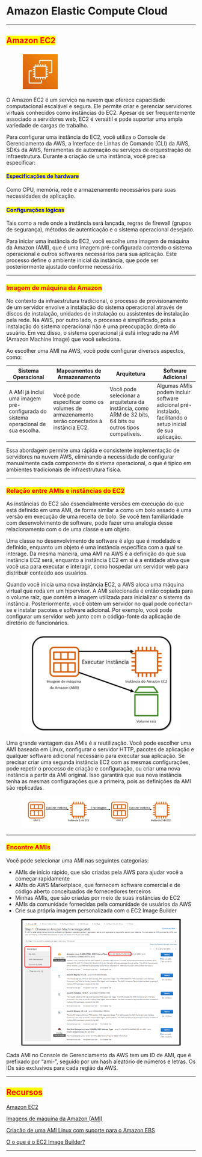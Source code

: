 # Amazon Elastic Compute Cloud

***

## <mark style="color:red;">Amazon EC2</mark>

<figure><img src="../../.gitbook/assets/image (8) (1).png" alt=""><figcaption></figcaption></figure>

O Amazon EC2 é um serviço na nuvem que oferece capacidade computacional escalável e segura. Ele permite criar e gerenciar servidores virtuais conhecidos como instâncias do EC2. Apesar de ser frequentemente associado a servidores web, EC2 é versátil e pode suportar uma ampla variedade de cargas de trabalho.

Para configurar uma instância do EC2, você utiliza o Console de Gerenciamento da AWS, a Interface de Linhas de Comando (CLI) da AWS, SDKs da AWS, ferramentas de automação ou serviços de orquestração de infraestrutura. Durante a criação de uma instância, você precisa especificar:

#### <mark style="color:blue;">**Especificações de hardware**</mark>

Como CPU, memória, rede e armazenamento necessários para suas necessidades de aplicação.

#### <mark style="color:blue;">**Configurações lógicas**</mark>

Tais como a rede onde a instância será lançada, regras de firewall (grupos de segurança), métodos de autenticação e o sistema operacional desejado.

Para iniciar uma instância do EC2, você escolhe uma imagem de máquina da Amazon (AMI), que é uma imagem pré-configurada contendo o sistema operacional e outros softwares necessários para sua aplicação. Este processo define o ambiente inicial da instância, que pode ser posteriormente ajustado conforme necessário.

***

### <mark style="color:red;">Imagem de máquina da Amazon</mark>

No contexto da infraestrutura tradicional, o processo de provisionamento de um servidor envolve a instalação do sistema operacional através de discos de instalação, unidades de instalação ou assistentes de instalação pela rede. Na AWS, por outro lado, o processo é simplificado, pois a instalação do sistema operacional não é uma preocupação direta do usuário. Em vez disso, o sistema operacional já está integrado na AMI (Amazon Machine Image) que você seleciona.

Ao escolher uma AMI na AWS, você pode configurar diversos aspectos, como:

| Sistema Operacional                                                               | Mapeamentos de Armazenamento                                                             | Arquitetura                                                                                                | Software Adicional                                                                                         |
| --------------------------------------------------------------------------------- | ---------------------------------------------------------------------------------------- | ---------------------------------------------------------------------------------------------------------- | ---------------------------------------------------------------------------------------------------------- |
| A AMI já inclui uma imagem pré-configurada do sistema operacional de sua escolha. | Você pode especificar como os volumes de armazenamento serão conectados à instância EC2. | Você pode selecionar a arquitetura da instância, como ARM de 32 bits, 64 bits ou outros tipos compatíveis. | Algumas AMIs podem incluir software adicional pré-instalado, facilitando o setup inicial de sua aplicação. |

Essa abordagem permite uma rápida e consistente implementação de servidores na nuvem AWS, eliminando a necessidade de configurar manualmente cada componente do sistema operacional, o que é típico em ambientes tradicionais de infraestrutura física.

***

### <mark style="color:red;">Relação entre AMIs e instâncias do EC2</mark>

As instâncias do EC2 são essencialmente versões em execução do que está definido em uma AMI, de forma similar a como um bolo assado é uma versão em execução de uma receita de bolo. Se você tem familiaridade com desenvolvimento de software, pode fazer uma analogia desse relacionamento com o de uma classe e um objeto.

Uma classe no desenvolvimento de software é algo que é modelado e definido, enquanto um objeto é uma instância específica com a qual se interage. Da mesma maneira, uma AMI na AWS é a definição do que sua instância EC2 será, enquanto a instância EC2 em si é a entidade ativa que você usa para executar e interagir, como hospedar um servidor web para distribuir conteúdo aos usuários.

Quando você inicia uma nova instância EC2, a AWS aloca uma máquina virtual que roda em um hipervisor. A AMI selecionada é então copiada para o volume raiz, que contém a imagem utilizada para inicializar o sistema da instância. Posteriormente, você obtém um servidor no qual pode conectar-se e instalar pacotes e software adicional. Por exemplo, você pode configurar um servidor web junto com o código-fonte da aplicação de diretório de funcionários.

<figure><img src="../../.gitbook/assets/image (9).png" alt=""><figcaption></figcaption></figure>

Uma grande vantagem das AMIs é a reutilização. Você pode escolher uma AMI baseada em Linux, configurar o servidor HTTP, pacotes de aplicação e qualquer software adicional necessário para executar sua aplicação. Se precisar criar uma segunda instância EC2 com as mesmas configurações, pode repetir o processo de criação e configuração, ou criar uma nova instância a partir da AMI original. Isso garantirá que sua nova instância tenha as mesmas configurações que a primeira, pois as definições da AMI são replicadas.

<figure><img src="../../.gitbook/assets/image (10).png" alt=""><figcaption></figcaption></figure>

***

### <mark style="color:red;">Encontre AMIs</mark>

Você pode selecionar uma AMI nas seguintes categorias:

* AMIs de início rápido, que são criadas pela AWS para ajudar você a começar rapidamente
* AMIs do AWS Marketplace, que fornecem software comercial e de código aberto conceituados de fornecedores terceiros
* Minhas AMIs, que são criadas por meio de suas instâncias do EC2
* AMIs da comunidade fornecidas pela comunidade de usuários da AWS
* Crie sua própria imagem personalizada com o EC2 Image Builder

<figure><img src="../../.gitbook/assets/image (11).png" alt=""><figcaption></figcaption></figure>

Cada AMI no Console de Gerenciamento da AWS tem um ID de AMI, que é prefixado por “ami-”, seguido por um hash aleatório de números e letras. Os IDs são exclusivos para cada região da AWS.

***

## <mark style="color:red;">**Recursos**</mark>

[Amazon EC2](https://aws.amazon.com/ec2/)

[Imagens de máquina da Amazon (AMI)](https://docs.aws.amazon.com/AWSEC2/latest/UserGuide/AMIs.html)

[Criação de uma AMI Linux com suporte para o Amazon EBS](https://docs.aws.amazon.com/AWSEC2/latest/UserGuide/creating-an-ami-ebs.html)

[O o que é o EC2 Image Builder?](https://docs.aws.amazon.com/imagebuilder/latest/userguide/what-is-image-builder.html)

***
